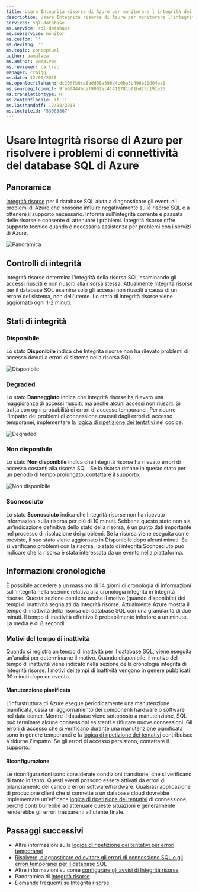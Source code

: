 ```yaml
---
title: Usare Integrità risorse di Azure per monitorare l'integrità dei database SQL | Microsoft Docs
description: Usare Integrità risorse di Azure per monitorare l'integrità dei database SQL, diagnosticare gli eventuali problemi di Azure che possono influire negativamente sulle risorse e ottenere il supporto necessario.
services: sql-database
ms.service: sql-database
ms.subservice: monitor
ms.custom: ''
ms.devlang: ''
ms.topic: conceptual
author: aamalvea
ms.author: aamalvea
ms.reviewer: carlrab
manager: craigg
ms.date: 12/06/2018
ms.openlocfilehash: dc20ffb0ce8add08a396a4c0ba5b496e80d04aa1
ms.sourcegitcommit: 9fb6f44dbdaf9002ac4f411781bf1bd25c191e26
ms.translationtype: HT
ms.contentlocale: it-IT
ms.lasthandoff: 12/08/2018
ms.locfileid: "53083887"
---
```

# <a name="use-resource-health-to-troubleshoot-connectivity-for-azure-sql-database"></a>Usare Integrità risorse di Azure per risolvere i problemi di connettività del database SQL di Azure

## <a name="overview"></a>Panoramica

[Integrità risorse](../service-health/resource-health-overview.md#getting-started) per il database SQL aiuta a diagnosticare gli eventuali problemi di Azure che possono influire negativamente sulle risorse SQL e a ottenere il supporto necessario. Informa sull'integrità corrente e passata delle risorse e consente di attenuare i problemi. Integrità risorse offre supporto tecnico quando è necessaria assistenza per problemi con i servizi di Azure.

![Panoramica](./media/sql-database-resource-health/sql-resource-health-overview.jpg)

## <a name="health-checks"></a>Controlli di integrità

Integrità risorse determina l'integrità della risorsa SQL esaminando gli accessi riusciti e non riusciti alla risorsa stessa. Attualmente Integrità risorse per il database SQL esamina solo gli accessi non riusciti a causa di un errore del sistema, non dell'utente. Lo stato di Integrità risorse viene aggiornato ogni 1-2 minuti.

## <a name="health-states"></a>Stati di integrità

### <a name="available"></a>Disponibile

Lo stato **Disponibile** indica che Integrità risorse non ha rilevato problemi di accesso dovuti a errori di sistema nella risorsa SQL.

![Disponibile](./media/sql-database-resource-health/sql-resource-health-available.jpg)

### <a name="degraded"></a>Degraded

Lo stato **Danneggiato** indica che Integrità risorse ha rilevato una maggioranza di accessi riusciti, ma anche alcuni accessi non riusciti. Si tratta con ogni probabilità di errori di accesso temporanei. Per ridurre l'impatto dei problemi di connessione causati dagli errori di accesso temporanei, implementare la [logica di ripetizione dei tentativi](./sql-database-connectivity-issues.md#retry-logic-for-transient-errors) nel codice.

![Degraded](./media/sql-database-resource-health/sql-resource-health-degraded.jpg)

### <a name="unavailable"></a>Non disponibile

Lo stato **Non disponibile** indica che Integrità risorse ha rilevato errori di accesso costanti alla risorsa SQL. Se la risorsa rimane in questo stato per un periodo di tempo prolungato, contattare il supporto.

![Non disponibile](./media/sql-database-resource-health/sql-resource-health-unavailable.jpg)

### <a name="unknown"></a>Sconosciuto

Lo stato **Sconosciuto** indica che Integrità risorse non ha ricevuto informazioni sulla risorsa per più di 10 minuti. Sebbene questo stato non sia un'indicazione definitiva dello stato della risorsa, è un punto dati importante nel processo di risoluzione dei problemi.
Se la risorsa viene eseguita come previsto, il suo stato viene aggiornato in Disponibile dopo alcuni minuti.
Se si verificano problemi con la risorsa, lo stato di integrità Sconosciuto può indicare che la risorsa è stata interessata da un evento nella piattaforma.

## <a name="historical-information"></a>Informazioni cronologiche

È possibile accedere a un massimo di 14 giorni di cronologia di informazioni sull'integrità nella sezione relativa alla cronologia integrità in Integrità risorse. Questa sezione contiene anche il motivo (quando disponibile) dei tempi di inattività segnalati da Integrità risorse. Attualmente Azure mostra il tempo di inattività della risorsa del database SQL con una granularità di due minuti. Il tempo di inattività effettivo è probabilmente inferiore a un minuto. La media è di 8 secondi.

### <a name="downtime-reasons"></a>Motivi del tempo di inattività

Quando si registra un tempo di inattività per il database SQL, viene eseguita un'analisi per determinarne il motivo. Quando disponibile, il motivo del tempo di inattività viene indicato nella sezione della cronologia integrità di Integrità risorse. I motivi dei tempi di inattività vengono in genere pubblicati 30 minuti dopo un evento.

#### <a name="planned-maintenance"></a>Manutenzione pianificata

L'infrastruttura di Azure esegue periodicamente una manutenzione pianificata, ossia un aggiornamento dei componenti hardware o software nel data center. Mentre il database viene sottoposto a manutenzione, SQL può terminare alcune connessioni esistenti e rifiutare nuove connessioni. Gli errori di accesso che si verificano durante una manutenzione pianificata sono in genere temporanei e la [logica di ripetizione dei tentativi](./sql-database-connectivity-issues.md#retry-logic-for-transient-errors) contribuisce a ridurne l'impatto. Se gli errori di accesso persistono, contattare il supporto.

#### <a name="reconfiguration"></a>Riconfigurazione

Le riconfigurazioni sono considerate condizioni transitorie, che si verificano di tanto in tanto. Questi eventi possono essere attivati da errori di bilanciamento del carico o errori software/hardware. Qualsiasi applicazione di produzione client che si connette a un database cloud dovrebbe implementare un'efficace [logica di ripetizione dei tentativi](./sql-database-connectivity-issues.md#retry-logic-for-transient-errors) di connessione, perché contribuirebbe ad attenuare queste situazioni e generalmente renderebbe gli errori trasparenti all'utente finale.

## <a name="next-steps"></a>Passaggi successivi

- Altre informazioni sulla [logica di ripetizione dei tentativi per errori temporanei](./sql-database-connectivity-issues.md#retry-logic-for-transient-errors)
- [Risolvere, diagnosticare ed evitare gli errori di connessione SQL e gli errori temporanei per il database SQL](./sql-database-connectivity-issues.md)
- Altre informazioni su come [configurare gli avvisi di Integrità risorse](/articles/service-health/resource-health-alert-arm-template-guide.md)
- Panoramica di [Integrità risorse](/articles/service-health/resource-health-overview.md)
- [Domande frequenti su Integrità risorse](/articles/service-health/resource-health-faq.md)
